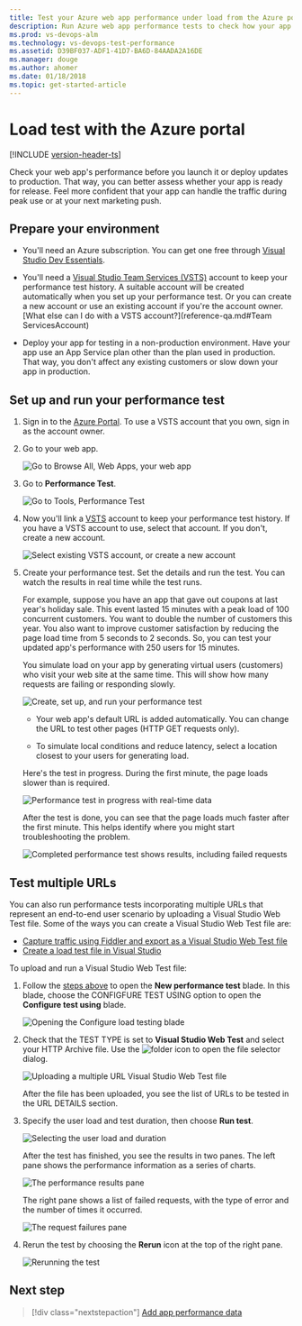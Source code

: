 ```yaml
---
title: Test your Azure web app performance under load from the Azure portal
description: Run Azure web app performance tests to check how your app handles user load. Measure response time and find failures that might indicate problems.
ms.prod: vs-devops-alm
ms.technology: vs-devops-test-performance
ms.assetid: D39BF037-ADF1-41D7-BA6D-84AADA2A16DE
ms.manager: douge
ms.author: ahomer
ms.date: 01/18/2018
ms.topic: get-started-article
---
```


# Load test with the Azure portal

[!INCLUDE [version-header-ts](_shared/version-header-ts.md)] 

Check your web app's performance before you launch it or deploy updates to production. 
That way, you can better assess whether your app is ready for release. Feel more
confident that your app can handle the traffic during peak use or at your next marketing push.

<a name="preparetests"></a>
## Prepare your environment

* You'll need an Azure subscription. You can get one free through [Visual Studio Dev Essentials](https://www.visualstudio.com/dev-essentials/).

* You'll need a [Visual Studio Team Services (VSTS)](https://www.visualstudio.com/products/what-is-visual-studio-online-vs) 
  account to keep your performance test history. A suitable account will be created 
  automatically when you set up your performance test. Or you can create a new account 
  or use an existing account if you're the account owner. 
  [What else can I do with a VSTS account?](reference-qa.md#Team ServicesAccount)

* Deploy your app for testing in a non-production environment. 
  Have your app use an App Service plan other than the plan used in production. 
  That way, you don't affect any existing customers or slow down your app in production. 

<a name="singletest"></a>
## Set up and run your performance test

1. Sign in to the [Azure Portal](https://portal.azure.com). 
   To use a VSTS account that you own, 
   sign in as the account owner.

1. Go to your web app.

   ![Go to Browse All, Web Apps, your web app](_img/app-service-web-app-performance-test/azure-np-web-apps.png)

1. Go to **Performance Test**.

   ![Go to Tools, Performance Test](_img/app-service-web-app-performance-test/azure-np-web-app-details-tools-expanded.png)
 
1. Now you'll link a [VSTS](https://www.visualstudio.com/products/what-is-visual-studio-online-vs) 
   account to keep your performance test history.
   If you have a VSTS account to use, select that account. If you don't, create a new account.

   ![Select existing VSTS account, or create a new account](_img/app-service-web-app-performance-test/azure-np-no-vso-account.png)

1. Create your performance test. Set the details and run the test. 
   You can watch the results in real time while the test runs.

   For example, suppose you have an app that gave out coupons at last year's holiday sale. 
   This event lasted 15 minutes with a peak load of 100 concurrent customers. 
   You want to double the number of customers this year. You also want to improve 
   customer satisfaction by reducing the page load time from 5 seconds to 2 seconds. 
   So, you can test your updated app's performance with 250 users for 15 minutes.

   You simulate load on your app by generating virtual users (customers) 
   who visit your web site at the same time. This will show how many 
   requests are failing or responding slowly.

   ![Create, set up, and run your performance test](_img/app-service-web-app-performance-test/azure-np-new-performance-test.png)

   * Your web app's default URL is added automatically. 
     You can change the URL to test other pages (HTTP GET requests only).

   * To simulate local conditions and reduce latency, 
     select a location closest to your users for generating load.

   Here's the test in progress. During the first minute, 
   the page loads slower than is required.

   ![Performance test in progress with real-time data](_img/app-service-web-app-performance-test/azure-np-running-perf-test.png)

   After the test is done, you can see that the page loads much faster 
   after the first minute. This helps identify where you might start troubleshooting the problem.

   ![Completed performance test shows results, including failed requests](_img/app-service-web-app-performance-test/azure-np-perf-test-done.png)

<a name="multitest"></a>
## Test multiple URLs

You can also run performance tests incorporating multiple URLs
that represent an end-to-end user scenario by uploading a Visual
Studio Web Test file. Some of the ways you can create a
Visual Studio Web Test file are:

* [Capture traffic using Fiddler and export as a Visual Studio Web Test file](http://docs.telerik.com/fiddler/Save-And-Load-Traffic/Tasks/VSWebTest)
* [Create a load test file in Visual Studio](run-performance-tests-app-before-release.md)

To upload and run a Visual Studio Web Test file:
 
1. Follow the [steps above](#singletest) to open the **New performance test** blade.
   In this blade, choose the CONFIGFURE TEST USING option to open the 
   **Configure test using** blade.  

   ![Opening the Configure load testing blade](_img/app-service-web-app-performance-test/multiple-01-authoring-blade.png)

1. Check that the TEST TYPE is set to **Visual Studio Web Test** and select your HTTP Archive file.
   Use the ![folder](_img/app-service-web-app-performance-test/multiple-folder-icon.png) icon to open the file selector dialog.

   ![Uploading a multiple URL Visual Studio Web Test file](_img/app-service-web-app-performance-test/multiple-01-authoring-blade2.png)

   After the file has been uploaded, you see the list of URLs to be tested in the URL DETAILS section.
 
1. Specify the user load and test duration, then choose **Run test**.

   ![Selecting the user load and duration](_img/app-service-web-app-performance-test/multiple-01-authoring-blade3.png)

   After the test has finished, you see the results in two panes. The left pane
   shows the performance information as a series of charts.

   ![The performance results pane](_img/app-service-web-app-performance-test/multiple-01a-results.png)

   The right pane shows a list of failed requests, with the type of error and the number
   of times it occurred.

   ![The request failures pane](_img/app-service-web-app-performance-test/multiple-01b-results.png)

1. Rerun the test by choosing the **Rerun** icon at the top of the right pane.

   ![Rerunning the test](_img/app-service-web-app-performance-test/multiple-rerun-test.png)

## Next step

> [!div class="nextstepaction"]
> [Add app performance data](get-performance-data-for-load-tests.md)
